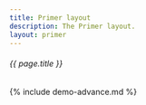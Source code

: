 ```yaml
---
title: Primer layout
description: The Primer layout.
layout: primer
---
```

###### _{{ page.title }}_

{% include demo-advance.md %}
